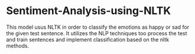 ﻿# Sentiment-Analysis-using-NLTK
This model usus NLTK in order to classify the emotions as happy or sad for the given test sentence. It utilizes the NLP techniques too process the test and train sentences and implement classification based on the nltk methods. 
